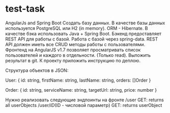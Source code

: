 # test-task
AngularJs and Spring Boot
Создать базу данных. В качестве базы данных используется PostgreSQL или H2 (in memory). ORM - Hibernate. В качестве бэка использовать Java + Spring Boot. Бэкенд предоставляет REST API для работы с базой. Работа с базой через spring-data. REST API должен иметь все CRUD методы работы с пользователями.
Фронтенд на AngularJS v1.7 позволяет просматривать список пользователей и каждого в отдельности. (Только read).
Выложить результат в git. 
К проекту приложить инструкцию по деплою.

Структура объектов в JSON:

User: {
	id: string,
	firstName: string,
	lastName: string,
	orders: []Order
}

Order: {
	id: string,
	serviceName: string,
	targetUrl: string,
	price: number
}

Нужно реализовать следующие эндпоинты  на фронте
/user
	GET: returns all userObjects
/user/$ID ($ID - числовой параметр)
	GET: returns userObject
